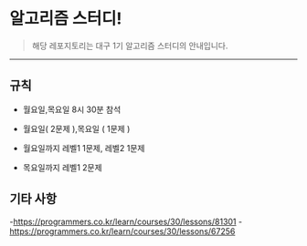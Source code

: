 # 알고리즘 스터디!

> 해당 레포지토리는 대구 1기 알고리즘 스터디의 안내입니다.


---
## 규칙

- 월요일,목요일 8시 30분 참석 

- 월요일( 2문제 ),목요일 ( 1문제 )

- 월요일까지 레벨1 1문제, 레벨2 1문제

- 목요일까지 레벨1 2문제


## 기타 사항
-https://programmers.co.kr/learn/courses/30/lessons/81301
-https://programmers.co.kr/learn/courses/30/lessons/67256

